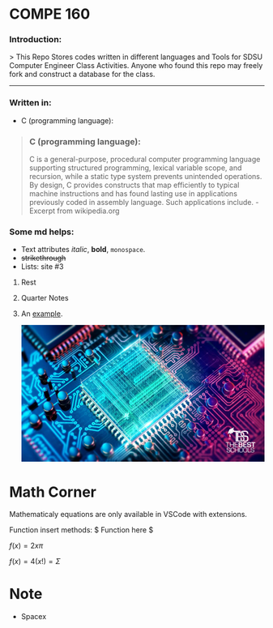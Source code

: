 # **COMPE 160**

### Introduction:

\> This Repo Stores codes written in different languages and Tools for SDSU Computer Engineer Class Activities. Anyone who found this repo may freely fork and construct a database for the class.

-------

### Written in:

- C (programming language):

> ### **C (programming language):**
> C is a general-purpose, procedural computer programming language supporting structured programming, lexical variable scope, and recursion, while a static type system prevents unintended operations. By design, C provides constructs that map efficiently to typical machine instructions and has found lasting use in applications previously coded in assembly language. Such applications include. - Excerpt from wikipedia.org



### Some md helps:

* Text attributes _italic_, **bold**, `monospace`.
* ~~strikethrough~~
* Lists: site #3
1. Rest
2. Quarter Notes
3. An [example](http://example.com).

     <div style="text-align:center"><img src="Resources/s.jpg" /></div>

# Math Corner
Mathematicaly equations are only available in VSCode with extensions.

Function insert methods: \$ Function here \$

$f(x) = 2x\pi$

$f(x)=4(x!)=\Sigma$

# Note

- Spacex